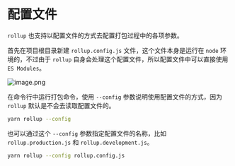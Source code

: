 # 配置文件

`rollup` 也支持以配置文件的方式去配置打包过程中的各项参数。

首先在项目根目录新建 `rollup.config.js` 文件，这个文件本身是运行在 `node` 环境的，不过由于 `rollup` 自身会处理这个配置文件，所以配置文件中可以直接使用 `ES Modules`。

![image.png](https://i.loli.net/2020/11/28/MmLS698pDWeTK5u.png)

在命令行中运行打包命令，使用 `--config` 参数说明使用配置文件的方式，因为 `rollup` 默认是不会去读取配置文件的。

```bash
yarn rollup --config
```

也可以通过这个 `--config` 参数指定配置文件的名称，比如 `rollup.production.js` 和 `rollup.development.js`。

```bash
yarn rollup --config rollup.config.js
```